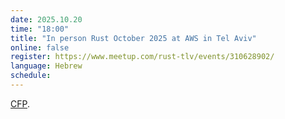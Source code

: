 ```yaml
---
date: 2025.10.20
time: "18:00"
title: "In person Rust October 2025 at AWS in Tel Aviv"
online: false
register: https://www.meetup.com/rust-tlv/events/310628902/
language: Hebrew
schedule:
---
```



[CFP](/cfp).



